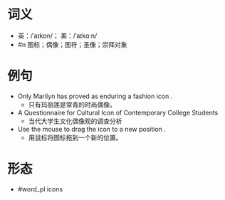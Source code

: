 # 词义
- 英：/ˈaɪkɒn/； 美：/ˈaɪkɑːn/
- #n 图标；偶像；图符；圣像；崇拜对象
# 例句
- Only Marilyn has proved as enduring a fashion icon .
	- 只有玛丽莲是常青的时尚偶像。
- A Questionnaire for Cultural Icon of Contemporary College Students
	- 当代大学生文化偶像观的调查分析
- Use the mouse to drag the icon to a new position .
	- 用鼠标将图标拖到一个新的位置。
# 形态
- #word_pl icons

